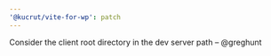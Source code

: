 ```yaml
---
'@kucrut/vite-for-wp': patch
---
```


Consider the client root directory in the dev server path – @greghunt
